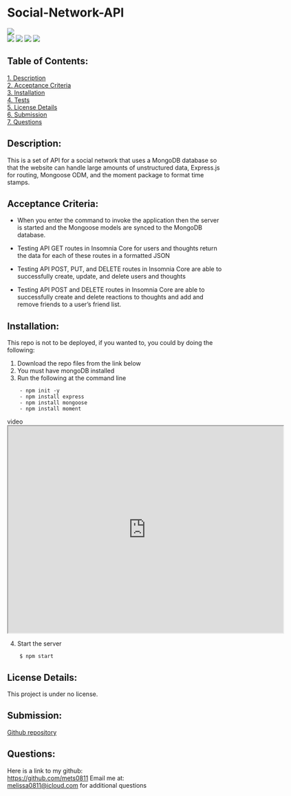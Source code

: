# Social-Network-API

![](https://img.shields.io/badge/Created%20by-Victor%20Cesar%20Lopez-blue?style=for-the-badge)  
![](https://img.shields.io/badge/Database-MongoDB-yellow?style=flat-square&logo=mongoDB)  ![](https://img.shields.io/badge/npm%20package-express-orange?style=flat-square&logo=npm) ![](https://img.shields.io/badge/npm%20package-mongoose-cyan?style=flat-square&logo=npm) ![](https://img.shields.io/badge/npm%20package-moment-%3CCOLOR%3E?style=flat-square&logo=npm)
 ## Table of Contents:  
[1. Description](#Description)  
[2. Acceptance Criteria](#Acceptance-Criteria)   
[3. Installation](#Installation)  
[4. Tests](#Tests)  
[5. License Details](#License-Details)  
[6. Submission](#Submission)   
[7. Questions](#Questions)  
## Description:
This is a set of API for a social network that uses a MongoDB database so that the website can handle large amounts of unstructured data, Express.js for routing, Mongoose ODM, and the moment package to format time stamps.

## Acceptance Criteria:

- When you enter the command to invoke the application then the server is started and the Mongoose models are synced to the MongoDB database.  
- Testing API GET routes in Insomnia Core for users and thoughts return the data for each of these routes in a formatted JSON
- Testing API POST, PUT, and DELETE routes in Insomnia Core are able to successfully create, update, and delete users and thoughts

- Testing API POST and DELETE routes in Insomnia Core are able to successfully create and delete reactions to thoughts and add and remove friends to a user’s friend list.

## Installation:
This repo is not to be deployed, if you wanted to, you could by doing the following:  
1. Download the repo files from the link below
2. You must have mongoDB installed
3. Run the following at the command line
```
    - npm init -y
    - npm install express
    - npm install mongoose
    - npm install moment
```
video <iframe src="https://drive.google.com/file/d/1E6elVYVszKA5R6wJ5F9PYPB--HRnpSwf/preview" width="640" height="480"></iframe>


4. Start the server
```
    $ npm start
```

## License Details: 
 This project is under no license.  

## Submission:
 [Github repository](https://github.com/mets0811/Social-API2)
## Questions:
 Here is a link to my github:  
https://github.com/mets0811 
 Email me at:  
melissa0811@icloud.com
for additional questions

